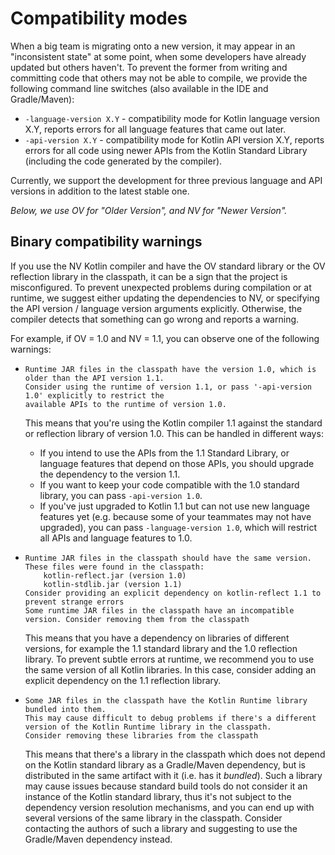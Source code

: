 # Compatibility modes

When a big team is migrating onto a new version, it may appear in an "inconsistent state" at some point, when some developers have already updated but others haven't. To prevent the former from writing and committing code that others may not be able to compile, we provide the following command line switches (also available in the IDE and Gradle/Maven):   

* `-language-version X.Y` - compatibility mode for Kotlin language version X.Y, reports errors for all language features that came out later.
* `-api-version X.Y` - compatibility mode for Kotlin API version X.Y, reports errors for all code using newer APIs from the Kotlin Standard Library (including the code generated by the compiler).

Currently, we support the development for three previous language and API versions in addition to the latest stable one.

_Below, we use OV for "Older Version", and NV for "Newer Version"._ 

## Binary compatibility warnings

If you use the NV Kotlin compiler and have the OV standard library or the OV reflection library in the classpath, it can be a sign that the project is misconfigured.
To prevent unexpected problems during compilation or at runtime, we suggest either updating the dependencies to NV, or specifying the API version / language version arguments explicitly.
Otherwise, the compiler detects that something can go wrong and reports a warning.

For example, if OV = 1.0 and NV = 1.1, you can observe one of the following warnings:

*
    ```
    Runtime JAR files in the classpath have the version 1.0, which is older than the API version 1.1. 
    Consider using the runtime of version 1.1, or pass '-api-version 1.0' explicitly to restrict the 
    available APIs to the runtime of version 1.0.
    ```

    This means that you're using the Kotlin compiler 1.1 against the standard or reflection library of version 1.0. This can be handled in different ways:
    * If you intend to use the APIs from the 1.1 Standard Library, or language features that depend on those APIs, you should upgrade the dependency to the version 1.1.
    * If you want to keep your code compatible with the 1.0 standard library, you can pass `-api-version 1.0`.
    * If you've just upgraded to Kotlin 1.1 but can not use new language features yet (e.g. because some of your teammates may not have upgraded), you can pass `-language-version 1.0`, which will restrict all APIs and language features to 1.0.

* 
    ```
    Runtime JAR files in the classpath should have the same version. These files were found in the classpath:
        kotlin-reflect.jar (version 1.0)
        kotlin-stdlib.jar (version 1.1)
    Consider providing an explicit dependency on kotlin-reflect 1.1 to prevent strange errors
    Some runtime JAR files in the classpath have an incompatible version. Consider removing them from the classpath
    ```
    
    This means that you have a dependency on libraries of different versions, for example the 1.1 standard library and the 1.0 reflection library. To prevent subtle errors at runtime, we recommend you to use the same version of all Kotlin libraries. In this case, consider adding an explicit dependency on the 1.1 reflection library.

*
    ```
    Some JAR files in the classpath have the Kotlin Runtime library bundled into them. 
    This may cause difficult to debug problems if there's a different version of the Kotlin Runtime library in the classpath. 
    Consider removing these libraries from the classpath
    ```
    
    This means that there's a library in the classpath which does not depend on the Kotlin standard library as a Gradle/Maven dependency, but is distributed in the same artifact with it (i.e. has it _bundled_). Such a library may cause issues because standard build tools do not consider it an instance of the Kotlin standard library, thus it's not subject to the dependency version resolution mechanisms, and you can end up with several versions of the same library in the classpath. Consider contacting the authors of such a library and suggesting to use the Gradle/Maven dependency instead.
